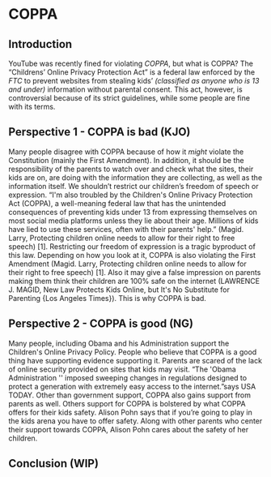 # COPPA
## Introduction  
  YouTube was recently fined for violating _COPPA_, but what is COPPA? The “Childrens’ Online Privacy Protection Act” is a federal law enforced by the _FTC_ to prevent websites from stealing kids’ _(classified as anyone who is 13 and under)_ information without parental consent. This act, however, is controversial because of its strict guidelines, while some people are fine with its terms.
  
## Perspective  1 - COPPA is bad (KJO)
  Many people disagree with COPPA because of how it *might* violate the Constitution (mainly the First Amendment). In addition, it should be the responsibility of the parents to watch over and check what the sites, their kids are on, are doing with the information they are collecting, as well as the information itself. We shouldn’t restrict our children’s freedom of speech or expression. “I'm also troubled by the Children's Online Privacy Protection Act (COPPA), a well-meaning federal law that has the unintended consequences of preventing kids under 13 from expressing themselves on most social media platforms unless they lie about their age. Millions of kids have lied to use these services, often with their parents' help.” (Magid. Larry, Protecting children online needs to allow for their right to free speech) [1]. Restricting our freedom of expression is a tragic byproduct of this law. Depending on how you look at it, COPPA is also violating the First Amendment (Magid. Larry, Protecting children online needs to allow for their right to free speech) [1]. Also it may give a false impression on parents making them think their children are 100% safe on the internet (LAWRENCE J. MAGID, New Law Protects Kids Online, but It's No Substitute for Parenting {Los Angeles Times}). This is why COPPA is bad.
  
## Perspective 2 - COPPA is good (NG)
  Many people, including Obama and his Administration support the Children's Online Privacy Policy. People who believe that COPPA is a good thing have supporting evidence supporting it. Parents are scared of the lack of online security provided on sites that kids may visit. “The 'Obama Administration '' imposed sweeping changes in regulations designed to protect a generation with extremely easy access to the internet.”says USA TODAY. Other than government support, COPPA also gains support from parents as well. Others support for COPPA is bolstered by what COPPA offers for their kids safety. Alison Pohn says that if you’re going to play in the kids arena you have to offer safety. Along with other parents who center their support towards COPPA, Alison Pohn cares about the safety of her children.

## Conclusion (WIP)

